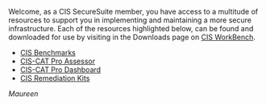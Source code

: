 
Welcome, as a CIS SecureSuite member, you have access to a multitude of resources to support you in implementing and maintaining a more secure infrastructure. Each of the resources highlighted below, can be found and downloaded for use by visiting in the Downloads page on [CIS WorkBench](https://workbench.cisecurity.org/files).

- [CIS Benchmarks](benchmarks/BenchmarksGuide.md)
- [CIS-CAT Pro Assessor](CIS-CAT/CIS-CATAssessorGuide.md)
- [CIS-CAT Pro Dashboard](CIS-CAT/CIS-CATDashboardGuide.md)
- [CIS Remediation Kits](remediation/RemediationGuide.md)

*Maureen*
